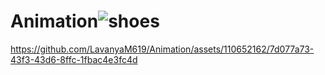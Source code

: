 # Animation![shoes](https://github.com/LavanyaM619/Animation/assets/110652162/46b9680a-b867-4fc9-8f27-9241d789885e)


https://github.com/LavanyaM619/Animation/assets/110652162/7d077a73-43f3-43d6-8ffc-1fbac4e3fc4d

